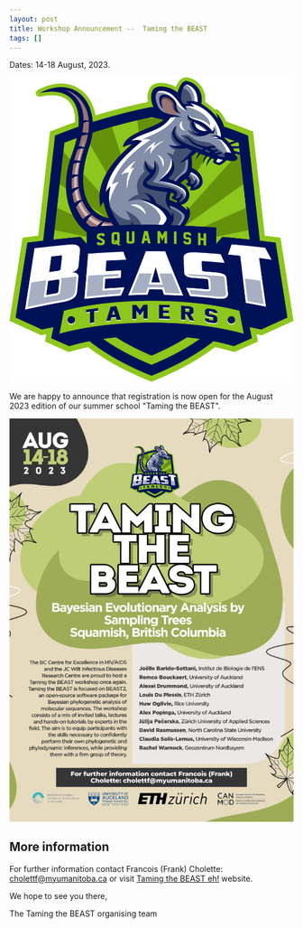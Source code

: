 ```yaml
---
layout: post
title: Workshop Announcement --  Taming the BEAST
tags: []
---
```

Dates: 14-18 August, 2023.

![logo](/images/Taming-the-BEAST-Squamish-Logo23.png)

We are happy to announce that registration is now open for the August 2023 edition of our summer school "Taming the BEAST".

![Flyer plot](/images/Taming-the-BEAST-Squamish-2023-Flyer.jpg)

## More information

For further information contact Francois (Frank) Cholette: [cholettf@myumanitoba.ca](mail:cholettf@myumanitoba.ca) or visit [Taming the BEAST eh!](https://ttbcanada.wordpress.com/) website.

We hope to see you there,

The Taming the BEAST organising team
